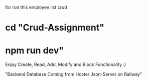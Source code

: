 for run this employee list crud 

# cd "Crud-Assignment" #
# npm run dev" #

Enjoy Create, Read, Add, Modify and Block Functionality :)

"Backend Database Coming from Hoster Json-Server on Railway" 
